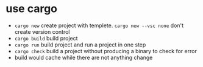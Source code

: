 # use cargo

- `cargo new` create project with templete. `cargo new --vsc none` don't create version control
- `cargo build` build project
- `cargo run` build project and run a project in one step
- `cargo check` build a project without producing a binary to check for error
- build would cache while there are not anything change

